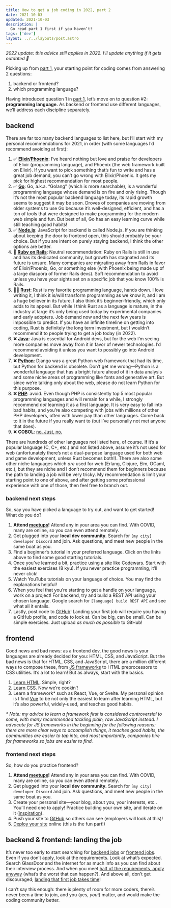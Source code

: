 ```yaml
---
title: How to get a job coding in 2022, part 2
date: 2021-10-03
updated: 2021-10-03
description: |
  Go read part 1 first if you haven’t!
tags: ['dev']
layout: ../../layouts/post.astro
---
```


_2022 update: this advice still applies in 2022. I’ll update anything if it gets outdated 🙂_

Picking up from [part 1][pt-1], your starting point for coding comes from answering 2 questions:

1. backend or frontend?
2. which programming language?

Having introduced question 1 in [part 1][pt-1], let’s move on to question #2: **programming
language.** As backend or frontend use different languages, we’ll address each discipline
separately.

## backend

There are far too many backend languages to list here, but I’ll start with my personal
recommendations for 2021, in order (with some languages I’d recommend avoiding at first):

1. ✅ **[Elixir/Phoenix][phoenix]**: I’ve heard nothing but love and praise for developers of Elixir
   (programming language), and Phoenix (the web framework built on Elixir). If you want to pick
   something that’s fun to write and has a great job demand, you can’t go wrong with Elixir/Phoenix.
   It gets my pick for highest recommendation for most people.
1. ✅ **[Go][go]**: Go, a.k.a. “Golang” (which is more searchable), is a wonderful programming
   language whose demand is on fire and only rising. Though it’s not the most popular backend
   language today, its rapid growth seems to suggest it may be soon. Droves of companies are moving
   from older systems to use Go because it’s well-designed, efficient, and has a ton of tools
   that were designed to make programming for the modern web simple and fun. But best of all, Go has
   an easy learning curve while still teaching good habits!
1. ✅ **[Node.js][node]**: JavaScript for backend is called Node.js. If you are thinking about
   keeping the door to frontend open, this should probably be your choice. But if you are intent on
   purely staying backend, I think the other options are better.
1. 🤷 **[Ruby on Rails][rails]**: Neutral recommendation: Ruby on Rails is still in use and has
   its dedicated community, but growth has stagnated and its future is unsure. Many companies are
   migrating away from Rails in favor of Elixir/Phoenix, Go, or something else (with Phoenix
   being made up of a large diaspora of former Rails devs). Soft recommendation to avoid unless you
   have your sights set on a specific job that you know 100% is Rails.
1. 🤷‍♂️ **[Rust][rust]**: Rust is my favorite programming language, hands down. I love writing it, I
   think it is/will transform programming as we know it, and I am a huge believer in its future. I
   also think it’s beginner-friendly, which only adds to its appeal. But while I think Rust as a
   language is mature, in the industry at large it’s only being used today by experimental
   companies and early adopters. Job demand now and the next few years is impossible to predict.
   If you have an infinite timeline on getting into coding, Rust is definitely the long term
   investment, but I wouldn’t recommend it to people trying to get a job today (in 2022).
1. ❌ **[Java][java]**: Java is essential for Android devs, but for the web I’m seeing more
   companies move away from it in favor of newer technologies. I’d recommend avoiding it unless
   you want to possibly go into Android development.
1. ❌ **[Python][python]**: Django was a great Python web framework that had its time, but Python
   for backend is obsolete. Don’t get me wrong—Python is a wonderful language that has a bright
   future ahead of it in data analysis and some niche areas of programming like fonts and
   generative art. But since we’re talking only about the web, please do not learn Python for this purpose.
1. ❌ **[PHP][php]**: avoid. Even though PHP is consistently top 5 most popular programming
   languages and will remain for a while, I strongly recommend _not_ learning it as a first
   language. It is very easy to fall into bad habits, and you’re also competing with jobs with
   millions of other PHP developers, often with lower pay than other languages. Come back to it in
   the future if you really want to (but I’ve personally not met anyone that does).
1. ❌ **COBOL**: [no. Just, no.](https://builtin.com/software-engineering-perspectives/why-cobol-is-still-used)

There are hundreds of other languages not listed here, of course. If it’s a popular language
(C, C+, etc.) and not listed above, assume it’s not used for web (unfortunately there’s not a
dual-purpose language used for both web and game development, unless Rust becomes both!).
There are also some other niche languages which _are_ used for web (Erlang, Clojure, Elm, OCaml,
etc.), but they are niche and I don’t recommend them for beginners because the path to landing
a job will be very tricky. My recommendation is limit your starting point to one of above,
and after getting some professional experience with one of those, then feel free to branch out.

### backend next steps

So, say you have picked a language to try out, and want to get started! What do you do?

1. **Attend [meetups][meetup]!** Attend any in your area you can find. With COVID, many are online,
   so you can even attend remotely.
1. Get plugged into your **local dev community.** Search for `[my city] developer Discord` and join.
   Ask questions, and meet new people in the same boat as you.
1. Find a beginner’s tutorial in your preferred language. Click on the links above to find some good
   starting tutorials.
1. Once you’ve learned a bit, practice using a site like [Codewars][codewars]. Start with the
   easiest exercises (8 kyu). If you never practice programming, it’ll never click!
1. Watch YouTube tutorials on your language of choice. You may find the explanations helpful!
1. When you feel that you’re starting to get a handle on your language, work on a project! For
   backend, try and build a REST API using your chosen language. Google search for
   `[language] build REST API` and see what all it entails.
1. Lastly, post code to [GitHub][github]! Landing your first job will require you having a GitHub
   profile, and code to look at. Can be big, can be small. Can be simple exercises. Just upload _as
   much as possible_ to GitHub!

## frontend

Good news and bad news: as a frontend dev, the good news is your languages are already decided for
you: HTML, CSS, and JavaScript. But the bad news is that for HTML, CSS, and JavaScript, there are a
million different ways to compose these, from [JS frameworks][js-frameworks] to HTML preprocessors
to CSS utilities. It’s a lot to learn! But as always, start with the basics.

1. [Learn HTML][html]. Simple, right?
1. [Learn CSS][css]. Now we’re cookin’!
1. Learn a framework\* such as React, Vue, or Svelte. My personal opinion is I find [Vue][vue] to be
   not only the easiest to learn after learning HTML, but it’s also powerful, widely-used, and
   teaches good habits.

_\* Note: my advice to learn a framework first is considered controversial to some, with many
recommended tackling plain, raw JavaScript instead. I advocate for JS frameworks in the beginning
for the following reasons: there are more clear ways to accomplish things, it teaches good habits,
the communities are easier to tap into, and most importantly, companies hire for frameworks so jobs
are easier to find._

### frontend next steps

So, how do you practice frontend?

1. **Attend [meetups][meetup]!** Attend any in your area you can find. With COVID, many are online,
   so you can even attend remotely.
1. Get plugged into your **local dev community.** Search for `[my city] developer Discord` and join.
   Ask questions, and meet new people in the same boat as you.
1. Create your personal site—your blog, about you, your interests, etc.. You’ll need one to apply!
   Practice building your own site, and iterate on it ([inspiration][personalsites]).
1. Push your site to [GitHub][github] so others can see (employers will look at this)!
1. [Deploy your site][netlify] online (this is the fun part!)

## backend & frontend: landing the job

It’s never too early to start searching for [backend jobs][backend] or [frontend jobs][frontend].
Even if you don’t apply, look at the requirements. Look at what’s expected. Search GlassDoor and the
internet for as much info as you can find about their interview process. And when you meet [half of
the requirements, apply anyway][job-requirements] (what’s the worst that can happen?). And above
all, don’t get discouraged; [landing that first job takes time][applying]!

I can’t say this enough: there is plenty of room for more coders, there’s never been a time to join,
and you (yes, _you_!) matter, and would make the coding community better.

[applying]: https://www.freecodecamp.org/news/5-key-learnings-from-the-post-bootcamp-job-search-9a07468d2331/
[backend]: https://www.google.com/search?q=backend+developer+jobs&ibp=htl;jobs
[codewars]: https://www.codewars.com
[css]: https://www.codecademy.com/learn/learn-css
[frontend]: https://www.google.com/search?q=frontend+developer+jobs&ibp=htl;jobs
[github]: https://lab.github.com/
[go]: https://www.google.com/search?q=learn+go+site%3Areddit.com
[heroku]: https://devcenter.heroku.com/articles/git
[html]: https://www.codecademy.com/learn/learn-html
[java]: https://www.google.com/search?q=learn+java+site%3Areddit.com
[job-requirements]: https://www.cnbc.com/2018/12/12/matching-half-of-a-jobs-requirements-might-still-get-you-an-interview.html
[js-frameworks]: https://2020.stateofjs.com/en-US/technologies/front-end-frameworks/
[meetup]: https://meetup.com/
[netlify]: https://www.netlify.com/blog/2016/09/29/a-step-by-step-guide-deploying-on-netlify/
[node]: https://www.google.com/search?q=learn+node.js+site%3Areddit.com
[personalsites]: https://personalsit.es/
[phoenix]: https://www.google.com/search?q=learn+phoenix+site%3Areddit.com
[php]: https://www.google.com/search?q=learn+php+site%3Areddit.com
[python]: https://www.google.com/search?q=learn+python+site%3Areddit.com
[pt-1]: /blog/how-to-get-a-job-coding-in-2021
[rails]: https://www.google.com/search?q=learn+rails+site%3Areddit.com
[rest]: https://swapi.dev/
[rust]: https://www.google.com/search?q=learn+rust+site%3Areddit.com
[vue]: https://vuejs.org/
